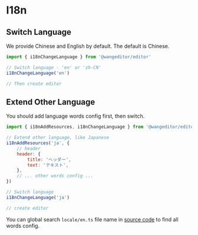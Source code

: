 # I18n

## Switch Language

We provide Chinese and English by default. The default is Chinese.

```js
import { i18nChangeLanguage } from '@wangeditor/editor'

// Switch language - 'en' or 'zh-CN'
i18nChangeLanguage('en')

// Then create editor
```

## Extend Other Language

You should add language words config first, then switch.

```js
import { i18nAddResources, i18nChangeLanguage } from '@wangeditor/editor'

// Extend other language, like Japanese
i18nAddResources('ja', {
    // header
    header: {
        title: 'ヘッダー',
        text: 'テキスト',
    },
    // ... other words config ...
})

// Switch language
i18nChangeLanguage('ja')

// create editor
```

You can global search `locale/en.ts` file name in [source code](https://github.com/wangeditor-team/wangEditor-v5) to find all words config.
